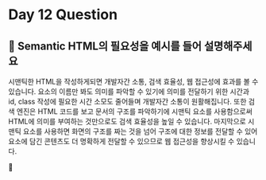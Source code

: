 # Day 12 Question



## :memo: Semantic HTML의 필요성을 예시를 들어 설명해주세요

시맨틱한 HTML을 작성하게되면 개발자간 소통, 검색 효율성, 웹 접근성에 효과를 볼 수 있습니다.
요소의 이름만 봐도 의미를 파악할 수 있기에 의미를 전달하기 위한 시간과 id, class 작성에 필요한 시간 소모도 줄어들며 개발자간 소통이 원활해집니다.
또한 검색 엔진은 HTML 코드를 보고 문서의 구조를 파악하기에 시맨틱 요소를 사용함으로써 HTML에 의미를 부여하는 것만으로도 검색 효율성을 높일 수 있습니다.
마지막으로 시맨틱 요소를 사용하면 화면의 구조를 짜는 것을 넘어 구조에 대한 정보를 전달할 수 있어 요소에 담긴 콘텐츠도 더 명확하게 전달할 수 있으므로 웹 접근성을 향상시킬 수 있습니다.


:rocket:

